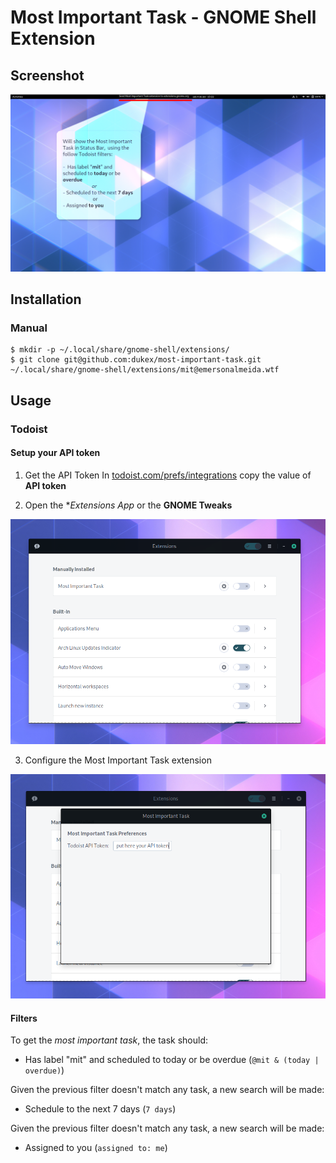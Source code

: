 # Most Important Task - GNOME Shell Extension

## Screenshot

![screenshot](images/screenshot.png)


## Installation


### Manual

```
$ mkdir -p ~/.local/share/gnome-shell/extensions/
$ git clone git@github.com:dukex/most-important-task.git ~/.local/share/gnome-shell/extensions/mit@emersonalmeida.wtf
```

## Usage

### Todoist

#### Setup your API token

1. Get the API Token
In [todoist.com/prefs/integrations](https://todoist.com/prefs/integrations) copy the value of **API token**

2. Open the **Extensions App* or the **GNOME Tweaks**

![](images/extensions-app.png)

3. Configure the Most Important Task extension

![](images/mit-settings.png)


#### Filters

To get the *most important task*, the task should:

- Has label "mit" and scheduled to today or be overdue (`@mit & (today | overdue)`)

Given the previous filter doesn't match any task, a new search will be made:

- Schedule to the next 7 days (`7 days`)

Given the previous filter doesn't match any task, a new search will be made:

- Assigned to you (`assigned to: me`)
